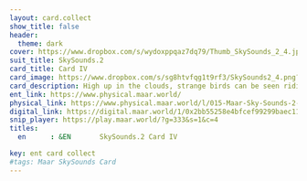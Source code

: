 ```yaml
---
layout: card.collect
show_title: false
header:
  theme: dark
cover: https://www.dropbox.com/s/wydoxppqaz7dq79/Thumb_SkySounds_2_4.jpg?raw=1
suit_title: SkySounds.2
card_title: Card IV
card_image: https://www.dropbox.com/s/sg8htvfqg1t9rf3/SkySounds2_4.png?raw=1
card_description: High up in the clouds, strange birds can be seen riding the wind in groups of six, a phenomenon known as flocking. These creatures possess an almost magical ability to navigate the skies in harmony, their synchronized movements creating a mesmerizing dance. The flocks of birds are an awe-inspiring sight, a reminder of the beauty and mystery of nature. The birds singing and descending to the ground is a ritual that happens every year. The inhabitants of this world look upon these birds with wonder and respect, for they represent the freedom and wildness of the natural world. They are a reminder that there is always something new to discover and that nature is full of surprises. Even though the inhabitants of this world have learned to predict and understand this ritual, they still see it with wonder and gratitude. 
ent_link: https://www.physical.maar.world/
physical_link: https://www.physical.maar.world/l/015-Maar-Sky-Sounds-2-Card-IV
digital_link: https://digital.maar.world/1/0x2bb55258e4bfcef99299baec1188b80a75fa2d48/15
snip_player: https://play.maar.world/?g=333&s=1&c=4
titles:
  en      : &EN       SkySounds.2 Card IV

key: ent card collect
#tags: Maar SkySounds Card
---
```

